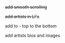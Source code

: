 ~~add smooth scrolling~~

~~add artists in LI's~~

add to - top to the bottom

add artists bios and images

